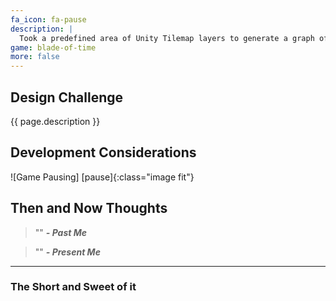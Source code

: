 ```yaml
---
fa_icon: fa-pause
description: |
  Took a predefined area of Unity Tilemap layers to generate a graph of nodes using one layer to identify the navigable nodes and another to identify the colliders on those nodes. 
game: blade-of-time
more: false
---
```


## Design Challenge

{{ page.description }}

## Development Considerations


![Game Pausing] [pause]{:class="image fit"}

<!--excerpt_end-->

## Then and Now Thoughts

> "" 
**_- Past Me_**

> ""
**_- Present Me_**

---

### The Short and Sweet of it


[Sebastian Lague's A* Video]: https://youtu.be/-L-WgKMFuhE

[A* Description]: https://www.geeksforgeeks.org/a-search-algorithm/

[Tilemap to Nodes]: https://pastebin.com/U2LastXy